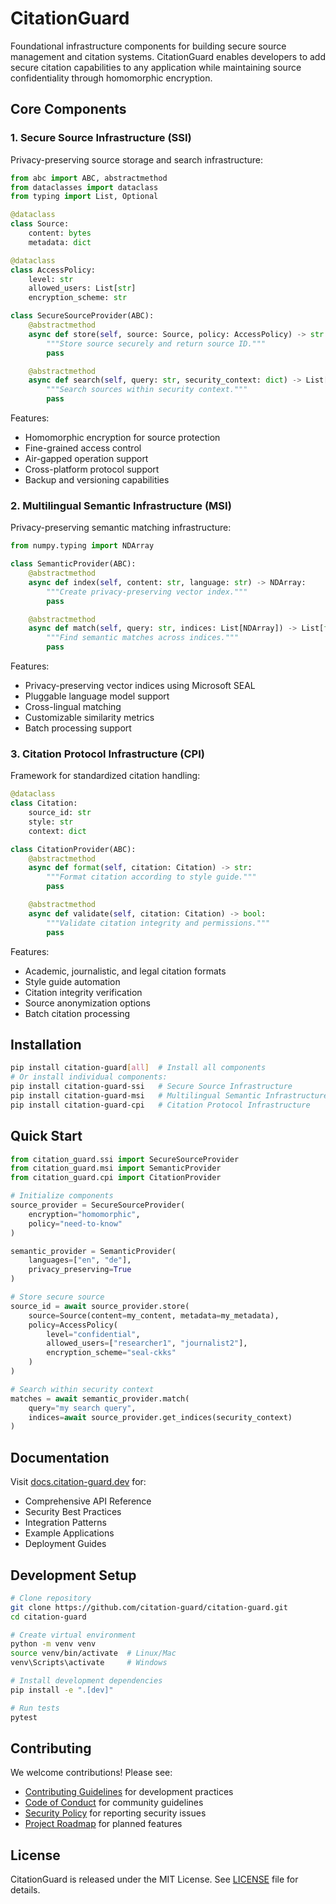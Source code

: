 # CitationGuard

Foundational infrastructure components for building secure source management and citation systems. CitationGuard enables developers to add secure citation capabilities to any application while maintaining source confidentiality through homomorphic encryption.

## Core Components

### 1. Secure Source Infrastructure (SSI)
Privacy-preserving source storage and search infrastructure:

```python
from abc import ABC, abstractmethod
from dataclasses import dataclass
from typing import List, Optional

@dataclass
class Source:
    content: bytes
    metadata: dict

@dataclass
class AccessPolicy:
    level: str
    allowed_users: List[str]
    encryption_scheme: str

class SecureSourceProvider(ABC):
    @abstractmethod
    async def store(self, source: Source, policy: AccessPolicy) -> str:
        """Store source securely and return source ID."""
        pass

    @abstractmethod
    async def search(self, query: str, security_context: dict) -> List[Source]:
        """Search sources within security context."""
        pass
```

Features:
- Homomorphic encryption for source protection
- Fine-grained access control
- Air-gapped operation support
- Cross-platform protocol support
- Backup and versioning capabilities

### 2. Multilingual Semantic Infrastructure (MSI)
Privacy-preserving semantic matching infrastructure:

```python
from numpy.typing import NDArray

class SemanticProvider(ABC):
    @abstractmethod
    async def index(self, content: str, language: str) -> NDArray:
        """Create privacy-preserving vector index."""
        pass

    @abstractmethod
    async def match(self, query: str, indices: List[NDArray]) -> List[float]:
        """Find semantic matches across indices."""
        pass
```

Features:
- Privacy-preserving vector indices using Microsoft SEAL
- Pluggable language model support
- Cross-lingual matching
- Customizable similarity metrics
- Batch processing support

### 3. Citation Protocol Infrastructure (CPI)
Framework for standardized citation handling:

```python
@dataclass
class Citation:
    source_id: str
    style: str
    context: dict

class CitationProvider(ABC):
    @abstractmethod
    async def format(self, citation: Citation) -> str:
        """Format citation according to style guide."""
        pass

    @abstractmethod
    async def validate(self, citation: Citation) -> bool:
        """Validate citation integrity and permissions."""
        pass
```

Features:
- Academic, journalistic, and legal citation formats
- Style guide automation
- Citation integrity verification
- Source anonymization options
- Batch citation processing

## Installation

```bash
pip install citation-guard[all]  # Install all components
# Or install individual components:
pip install citation-guard-ssi   # Secure Source Infrastructure
pip install citation-guard-msi   # Multilingual Semantic Infrastructure
pip install citation-guard-cpi   # Citation Protocol Infrastructure
```

## Quick Start

```python
from citation_guard.ssi import SecureSourceProvider
from citation_guard.msi import SemanticProvider
from citation_guard.cpi import CitationProvider

# Initialize components
source_provider = SecureSourceProvider(
    encryption="homomorphic",
    policy="need-to-know"
)

semantic_provider = SemanticProvider(
    languages=["en", "de"],
    privacy_preserving=True
)

# Store secure source
source_id = await source_provider.store(
    source=Source(content=my_content, metadata=my_metadata),
    policy=AccessPolicy(
        level="confidential",
        allowed_users=["researcher1", "journalist2"],
        encryption_scheme="seal-ckks"
    )
)

# Search within security context
matches = await semantic_provider.match(
    query="my search query",
    indices=await source_provider.get_indices(security_context)
)
```

## Documentation

Visit [docs.citation-guard.dev](https://docs.citation-guard.dev) for:
- Comprehensive API Reference
- Security Best Practices
- Integration Patterns
- Example Applications
- Deployment Guides

## Development Setup

```bash
# Clone repository
git clone https://github.com/citation-guard/citation-guard.git
cd citation-guard

# Create virtual environment
python -m venv venv
source venv/bin/activate  # Linux/Mac
venv\Scripts\activate     # Windows

# Install development dependencies
pip install -e ".[dev]"

# Run tests
pytest
```

## Contributing

We welcome contributions! Please see:
- [Contributing Guidelines](CONTRIBUTING.md) for development practices
- [Code of Conduct](CODE_OF_CONDUCT.md) for community guidelines
- [Security Policy](SECURITY.md) for reporting security issues
- [Project Roadmap](ROADMAP.md) for planned features

## License

CitationGuard is released under the MIT License. See [LICENSE](LICENSE) file for details.